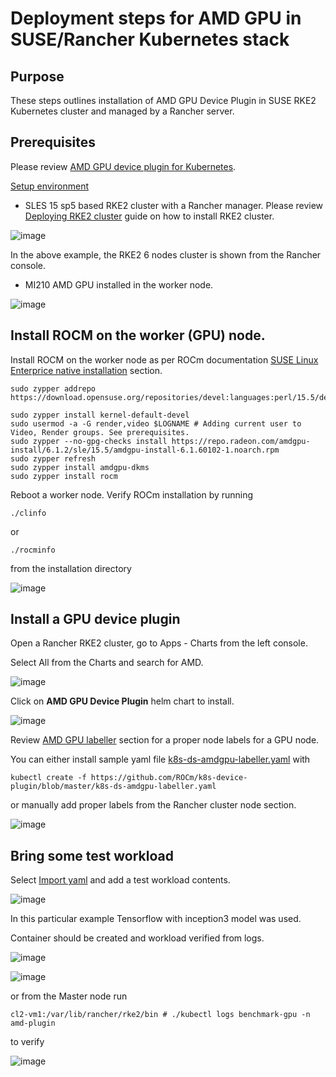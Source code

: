 # Deployment steps for AMD GPU in SUSE/Rancher Kubernetes stack

## Purpose 
These steps outlines installation of AMD GPU Device Plugin in SUSE RKE2 Kubernetes cluster and managed by a Rancher server.

## Prerequisites

Please review [AMD GPU device plugin for Kubernetes](https://github.com/ROCm/k8s-device-plugin#amd-gpu-device-plugin-for-kubernetes).

<ins> Setup environment </ins>

- SLES 15 sp5 based RKE2 cluster with a Rancher manager. Please review [Deploying RKE2 cluster](https://github.com/alex-isv/solutions-engineering/blob/main/Rancher/RKE2_cluster_deployment.md#deploying-rke2-cluster-in-sles-based-environment ) guide on how to install RKE2 cluster.

 ![image](https://github.com/alex-isv/solutions-engineering/assets/52678960/7f7ea5ad-2041-44e9-9bac-adead5843646)

In the above example, the RKE2 6 nodes cluster is shown from the Rancher console.

- MI210 AMD GPU installed in the worker node.

![image](https://github.com/alex-isv/solutions-engineering/assets/52678960/2f211fdd-79c0-4fef-b395-18afa106d47b)



  ## Install ROCM on the worker (GPU) node.

 Install ROCM on the worker node as per ROCm documentation [SUSE Linux Enterprice native installation](https://rocm.docs.amd.com/projects/install-on-linux/en/latest/tutorial/quick-start.html) section.

````
sudo zypper addrepo https://download.opensuse.org/repositories/devel:languages:perl/15.5/devel:languages:perl.repo

sudo zypper install kernel-default-devel
sudo usermod -a -G render,video $LOGNAME # Adding current user to Video, Render groups. See prerequisites.
sudo zypper --no-gpg-checks install https://repo.radeon.com/amdgpu-install/6.1.2/sle/15.5/amdgpu-install-6.1.60102-1.noarch.rpm
sudo zypper refresh
sudo zypper install amdgpu-dkms
sudo zypper install rocm
````
Reboot a worker node.
Verify ROCm installation by running
````
./clinfo
````
or
````
./rocminfo
````
from the installation directory

![image](https://github.com/alex-isv/solutions-engineering/assets/52678960/b70e4f44-b0fd-4258-b4c6-11a0dc778d25)


## Install a GPU device plugin

Open a Rancher RKE2 cluster, go to Apps - Charts from the left console.

Select All from the Charts and search for AMD.


![image](https://github.com/alex-isv/solutions-engineering/assets/52678960/e772400a-4e1a-4b6f-9332-505bd497d693)


Click on **AMD GPU Device Plugin** helm chart to install.

![image](https://github.com/alex-isv/solutions-engineering/assets/52678960/e725ad23-42d7-4194-b0c8-7e4f46cbd26e)

Review [AMD GPU labeller](https://github.com/ROCm/k8s-device-plugin/blob/master/cmd/k8s-node-labeller/README.md#amd-gpu-kubernetes-node-labeller) section for a proper node labels for a GPU node.

You can either install sample yaml file [k8s-ds-amdgpu-labeller.yaml](https://github.com/ROCm/k8s-device-plugin/blob/master/k8s-ds-amdgpu-labeller.yaml)
with

````
kubectl create -f https://github.com/ROCm/k8s-device-plugin/blob/master/k8s-ds-amdgpu-labeller.yaml
````

or manually add proper labels from the Rancher cluster node section.

![image](https://github.com/alex-isv/solutions-engineering/assets/52678960/c23f014e-d7bd-4def-b76f-f969aa622bd7)


## Bring some test workload

Select <ins>Import yaml</ins> and add a test workload contents.

![image](https://github.com/alex-isv/solutions-engineering/assets/52678960/5237d315-e961-4ecc-8c41-d0a71ad012b7)


In this particular example Tensorflow with inception3 model was used.

Container should be created and workload verified from logs.


![image](https://github.com/alex-isv/solutions-engineering/assets/52678960/7f57162a-e88d-43e2-a1d7-48f230790be3)

![image](https://github.com/alex-isv/solutions-engineering/assets/52678960/2e7089c1-a0a7-41a8-9e84-fd17fa89092f)

or from the Master node run 
````
cl2-vm1:/var/lib/rancher/rke2/bin # ./kubectl logs benchmark-gpu -n amd-plugin
````
to verify 

![image](https://github.com/alex-isv/solutions-engineering/assets/52678960/3cb42bdf-aaf4-4433-9b2c-74e651f45cff)






